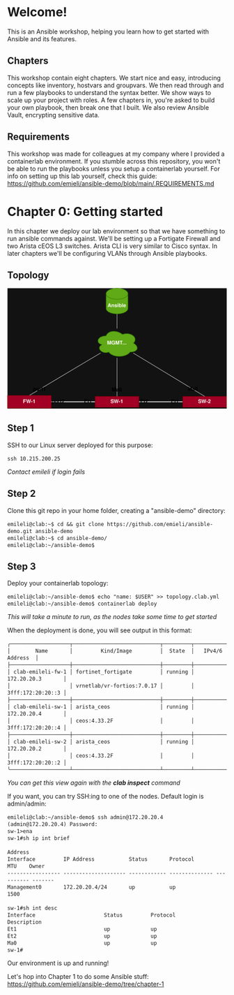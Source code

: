 # Welcome!
This is an Ansible workshop, helping you learn how to get started with Ansible and its features.

## Chapters
This workshop contain eight chapters. We start nice and easy, introducing concepts like inventory, hostvars and groupvars. We then read through and run a few playbooks to understand the syntax better. We show ways to scale up your project with roles. A few chapters in, you're asked to build your own playbook, then break one that I built. We also review Ansible Vault, encrypting sensitive data.

## Requirements
This workshop was made for colleagues at my company where I provided a containerlab environment. If you stumble across this repository, you won't be able to run the playbooks unless you setup a containerlab yourself. For info on setting up this lab yourself, check this guide: https://github.com/emieli/ansible-demo/blob/main/.REQUIREMENTS.md

# Chapter 0: Getting started
In this chapter we deploy our lab environment so that we have something to run ansible commands against. We'll be setting up a Fortigate Firewall and two Arista cEOS L3 switches. Arista CLI is very similar to Cisco syntax. In later chapters we'll be configuring VLANs through Ansible playbooks. 

## Topology
![topology](ansible-demo.svg)

## Step 1
SSH to our Linux server deployed for this purpose:
```
ssh 10.215.200.25
```
*Contact emileli if login fails*

## Step 2
Clone this git repo in your home folder, creating a "ansible-demo" directory:
```
emileli@clab:~$ cd && git clone https://github.com/emieli/ansible-demo.git ansible-demo
emileli@clab:~$ cd ansible-demo/
emileli@clab:~/ansible-demo$ 
```

## Step 3
Deploy your containerlab topology:
```
emileli@clab:~/ansible-demo$ echo "name: $USER" >> topology.clab.yml
emileli@clab:~/ansible-demo$ containerlab deploy
```
*This will take a minute to run, as the nodes take some time to get started*

When the deployment is done, you will see output in this format:
```
╭───────────────────┬────────────────────────────┬─────────┬───────────────────╮
│        Name       │         Kind/Image         │  State  │   IPv4/6 Address  │
├───────────────────┼────────────────────────────┼─────────┼───────────────────┤
│ clab-emileli-fw-1 │ fortinet_fortigate         │ running │ 172.20.20.3       │
│                   │ vrnetlab/vr-fortios:7.0.17 │         │ 3fff:172:20:20::3 │
├───────────────────┼────────────────────────────┼─────────┼───────────────────┤
│ clab-emileli-sw-1 │ arista_ceos                │ running │ 172.20.20.4       │
│                   │ ceos:4.33.2F               │         │ 3fff:172:20:20::4 │
├───────────────────┼────────────────────────────┼─────────┼───────────────────┤
│ clab-emileli-sw-2 │ arista_ceos                │ running │ 172.20.20.2       │
│                   │ ceos:4.33.2F               │         │ 3fff:172:20:20::2 │
╰───────────────────┴────────────────────────────┴─────────┴───────────────────╯
```
*You can get this view again with the **clab inspect** command*

If you want, you can try SSH:ing to one of the nodes. Default login is admin/admin:
```
emileli@clab:~/ansible-demo$ ssh admin@172.20.20.4
(admin@172.20.20.4) Password:
sw-1>ena
sw-1#sh ip int brief
                                                                              Address
Interface         IP Address           Status       Protocol           MTU    Owner
----------------- -------------------- ------------ -------------- ---------- -------
Management0       172.20.20.4/24       up           up                1500

sw-1#sh int desc
Interface                      Status         Protocol           Description
Et1                            up             up
Et2                            up             up
Ma0                            up             up
sw-1#
```

Our environment is up and running! 

Let's hop into Chapter 1 to do some Ansible stuff:
https://github.com/emieli/ansible-demo/tree/chapter-1
